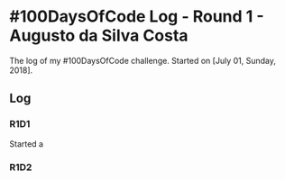 # #100DaysOfCode Log - Round 1 - Augusto da Silva Costa

The log of my #100DaysOfCode challenge. Started on [July 01, Sunday, 2018].

## Log

### R1D1 
Started a 

### R1D2
